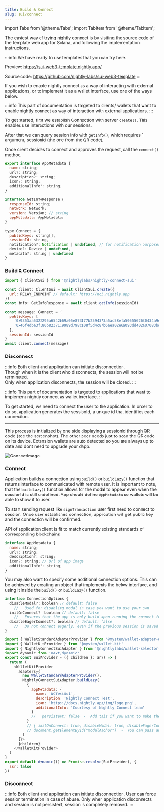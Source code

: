 ```yaml
---
title: Build & Connect
slug: sui/connect
---
```


import Tabs from '@theme/Tabs';
import TabItem from '@theme/TabItem';

The easiest way of trying nightly connect is by visiting the source code of the template web app for Solana, and following the implementation instructions.

:::info
We have ready to use templates that you can try here.

Preview: https://sui-web3-template.nightly.app/

Source code: https://github.com/nightly-labs/sui-web3-template
:::

If you wish to enable nightly connect as a way of interacting with external applications, or to implement it as a wallet interface, use one of the ways below.

<Tabs>
<TabItem value="Client" label="Client">

:::info
This part of documentation is targeted to clients/ wallets that want to enable nightly connect
as way of interaction with external applications.
:::

To get started, first we establish Connection with server `create()`. This enables use interactions with our sessions.

After that we can query session info with `getInfo()`, which requires 1 argument, sessionId (the one from the QR code).

Once client decides to connect and approves the request, call the `connect()` method.

```js
export interface AppMetadata {
  name: string;
  url?: string;
  description?: string;
  icon?: string;
  additionalInfo?: string;
}

interface GetInfoResponse {
  responseId: string;
  network: Network;
  version: Version; // string
  appMetadata: AppMetadata;
}

type Connect = {
  publicKeys: string[],
  sessionId: string,
  notification?: Notification | undefined, // for notification purposes
  device?: Device | undefined,
  metadata?: string | undefined
}
```

### Build & Connect

```js
import { ClientSui } from '@nightlylabs/nightly-connect-sui'

const client: ClientSui = await ClientSui.create({
  url: RELAY_ENDPOINT // default: https://nc2.nightly.app
})
const info: GetInfoResponse = await client.getInfo(sessionId)

const message: Connect = {
  publicKeys: [
    '0x9353aa5322295a6542b69a05e873177b2594373a5ac58efa5055562630434a9e',
    '0x46f4dba3f180b8237119989d798c108f5d4c87b6aea02e6a093dd402a07083bd'
  ],
  sessionId: sessionId
}
await client.connect(message)
```

### Disconnect

:::info
Both client and application can initiate disconnection.<br />
Though when it is the client who disconnects, the session will not be terminated.<br />
Only when application disconnects, the session will be closed.
:::

</TabItem>

<TabItem value="Application" label="Application">

:::info
This part of documentation is targeted to applications that want to implement nightly connect
as wallet interface.
:::

To get started, we need to connect the user to the application.
In order to do so, application generates the sessionId, a unique id that identifies each connection.

---

This process is initialized by one side displaying a sessionId through QR code (see the screenshot).
The other peer needs just to scan the QR code on its device. Extension wallets are auto detected so you are always up to date and dont need to upgrade your dapp.

![ConnectImage](../../static/img/connect.png#connectImage)

### Connect

Application builds a connection using `build()` or `buildLazy()` function that returns interface to communicated with remote user. It is important to note, that the `buildLazy()` function allows for the modal to appear even when the sessionId is still undefined. App should define `AppMetadata` so wallets will be able to show it to user.

To start sending request like `signTransaction` user first need to connect to session.
Once user establishes connection, application will get public key and the connection will be confirmed.

API of application client is fit to match currently existing standards of corresponding blockchains

```js
interface AppMetadata {
  name: string;
  url?: string;
  description?: string;
  icon?: string; // Url of app image
  additionalInfo?: string;
}
```

You may also want to specify some additional connection options. This can be achieved by creating an object that implements the below interface, and using it inside the `build()` or `buildLazy()` function.

```js
interface ConnectionOptions {
  disableModal?: boolean // default: false
    //   Used for disabling modal in case you want to use your own
  initOnConnect?: boolean // default: false
    //   Ensures that the app is only build upon running the connect function
  disableEagerConnect?: boolean // default: false
    //   Do not connect eagerly, even if the previous session is saved
}
```

```js
import { WalletStandardAdapterProvider } from '@mysten/wallet-adapter-wallet-standard'
import { WalletKitProvider } from '@mysten/wallet-kit'
import { NightlyConnectSuiAdapter } from '@nightlylabs/wallet-selector-sui'
import dynamic from 'next/dynamic'
export const SuiProvider = ({ children }: any) => {
  return (
    <WalletKitProvider
      adapters={[
        new WalletStandardAdapterProvider(),
        NightlyConnectSuiAdapter.buildLazy(
          {
            appMetadata: {
              name: 'NCTestSui',
              description: 'Nightly Connect Test',
              icon: 'https://docs.nightly.app/img/logo.png',
              additionalInfo: 'Courtesy of Nightly Connect team'
            }
            //   persistent: false  -  Add this if you want to make the session non-persistent
          }
          // { initOnConnect: true, disableModal: true, disableEagerConnect: true }  -  You may specify the connection options object here
          // document.getElementById("modalAnchor")  -  You can pass an optional anchor element for the modal here
        )
      ]}>
      {children}
    </WalletKitProvider>
  )
}
export default dynamic(() => Promise.resolve(SuiProvider), {
  ssr: false
})
```

### Disconnect

:::info
Both client and application can initiate disconnection.
User can force session termination in case of abuse.
Only when application disconnects and session is not persistent, session is completely removed.
:::

</TabItem>
</Tabs>
